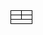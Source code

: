 <table style="width: 100%; border-collapse: collapse;">
  <tr>
    <td style="width: 50%; vertical-align: top; border: 1px solid black;">
      <!-- Content for Most Used Languages + Bug Catcher Image -->
    </td>
    <td style="width: 50%; vertical-align: top; border: 1px solid black;">
      <!-- Content for Tools and Technologies -->
    </td>
  </tr>
  <tr>
    <td style="width: 50%; vertical-align: top; border: 1px solid black;">
      <!-- Content for Research Interest -->
    </td>
    <td style="width: 50%; vertical-align: top; border: 1px solid black;">
      <!-- Empty cell to align with Top Right -->
    </td>
  </tr>
  <tr>
    <td colspan="2" style="border: 1px solid black; text-align: center;">
      <!-- Content for Pixel Art Wallpaper -->
    </td>
  </tr>
</table>




<!-- 
----
[<img src="https://github-profile-trophy.vercel.app/?username=durgeshsamariya&row=2&column=3" />](https://github.com/ryo-ma/github-profile-trophy)
[<img src="https://github-readme-stats.vercel.app/api?username=durgeshsamariya&theme=algolia&count_private=true&include_all_commits=true&show_icons=true" />](https://github.com/anuraghazra/github-readme-stats)
[![GitHub Streak](https://github-readme-streak-stats.herokuapp.com/?user=durgeshsamariya&theme=dark)](https://github.com/DenverCoder1/github-readme-streak-stats)
[![Durgesh's Top Langs](https://github-readme-stats.vercel.app/api/top-langs/?username=themlphdstudent&theme=algolia&hide=Jupyter&layout=compact&show_icons=true)](https://github.com/anuraghazra/github-readme-stats)
 -->
